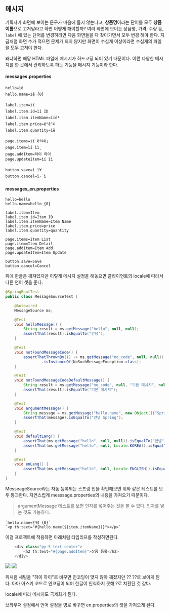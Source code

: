 ## 메시지
기획자가 화면에 보이는 문구가 마음에 들지 않는다고, **상품명**이라는 단어를 모두 **상품이름**으로 고쳐달라고 하면 어떻게 해야할까?
여러 화면에 보이는 상품명, 가격, 수량 등, `label` 에 있는 단어를 변경하려면 다음 화면들을 다 찾아가면서 모두 변경 해야 한다. 지금처럼 화면 수가 적으면 문제가 되지 않지만 화면이 수십개 이상이라면 수십개의 파일을 모두 고쳐야 한다.

왜냐하면 해당 HTML 파일에 메시지가 하드코딩 되어 있기 때문이다.
이런 다양한 메시지를 한 곳에서 관리하도록 하는 기능을 메시지 기능이라 한다.


#### messages.properties
```
hello=ìë
hello.name=ìë {0}

label.item=ìí
label.item.id=ìí ID
label.item.itemName=ìíëª
label.item.price=ê°ê²©
label.item.quantity=ìë

page.items=ìí ëª©ë¡
page.item=ìí ìì¸
page.addItem=하이 하이
page.updateItem=ìí ìì 

button.save=ì ì¥
button.cancel=ì·¨ì
```

#### messages_en.properties
```
hello=hello
hello.name=hello {0}

label.item=Item
label.item.id=Item ID
label.item.itemName=Item Name
label.item.price=price
label.item.quantity=quantity

page.items=Item List
page.item=Item Detail
page.addItem=Item Add
page.updateItem=Item Update

button.save=Save
button.cancel=Cancel

```

위에 한글은 깨져있지만 이렇게 메시지 설정을 해놓으면 클라이언트의 locale에 따라서 다른 언어 셋을 준다.

```java
@SpringBootTest
public class MessageSourceTest {

    @Autowired
    MessageSource ms;

    @Test
    void helloMessage() {
        String result = ms.getMessage("hello", null, null);
        assertThat(result).isEqualTo("안녕");
    }

    @Test
    void notFoundMessageCode() {
        assertThatThrownBy(() -> ms.getMessage("no_code", null, null))
                .isInstanceOf(NoSuchMessageException.class);
    }

    @Test
    void notFoundMessageCodeDefaultMessage() {
        String result = ms.getMessage("no_code", null, "기본 메시지", null);
        assertThat(result).isEqualTo("기본 메시지");
    }

    @Test
    void argumentMessage() {
        String message = ms.getMessage("hello.name", new Object[]{"Spring"}, null);
        assertThat(message).isEqualTo("안녕 Spring");
    }

    @Test
    void defaultLang() {
        assertThat(ms.getMessage("hello", null, null)).isEqualTo("안녕");
        assertThat(ms.getMessage("hello", null, Locale.KOREA)).isEqualTo("안녕");
    }

    @Test
    void enLang() {
        assertThat(ms.getMessage("hello", null, Locale.ENGLISH)).isEqualTo("hello");
    }
}

```

MesseageSource라는 자동 등록되는 스프링 빈을 확인해보면 위와 같은 테스트를 모두 통과한다.
자연스럽게 messsage.properties의 내용을 가져오기 때문이다.

>argumentMessage 테스트를 보면 인자를 넣어주는 것을 볼 수 있다.
인자를 넣는 것도 가능하다.
```
`hello.name=안녕 {0}`
`<p th:text="#{hello.name(${item.itemName})}"></p>`
```


이걸 프로젝트에 적용하면 아래처럼 타임리프를 작성하면된다.

```java
    <div class="py-5 text-center">
        <h2 th:text="#{page.addItem}">상품 등록</h2>
    </div>
```

![](https://velog.velcdn.com/images/jckim22/post/76acfc7e-726a-4a51-882b-3bc8b8e186cd/image.png)
![](https://velog.velcdn.com/images/jckim22/post/a62e583d-3798-4ec7-8a72-f7d0934d316f/image.png)


위처럼 세팅을 "하이 하이"로 바꾸면 인코딩이 맞지 않아 깨졌지만 ?? ??로 보이게 된다.
아마 아스키 코드로 인코딩이 되어 한글이 인식하지 못해 ?로 치환된 것 같다.

locale에 따라 메시지도 국제화가 된다.

브라우저 설정에서 언어 설정을 영로 바꾸면 en.properties의 셋을 가져오게 된다.
